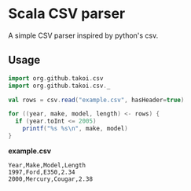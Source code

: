 # Scala CSV parser
A simple CSV parser inspired by python's csv.

## Usage

```scala
import org.github.takoi.csv
import org.github.takoi.csv._

val rows = csv.read("example.csv", hasHeader=true)

for ((year, make, model, length) <- rows) {
  if (year.toInt <= 2005)
    printf("%s %s\n", make, model)
}
```

**example.csv**
```csv
Year,Make,Model,Length
1997,Ford,E350,2.34
2000,Mercury,Cougar,2.38
```

